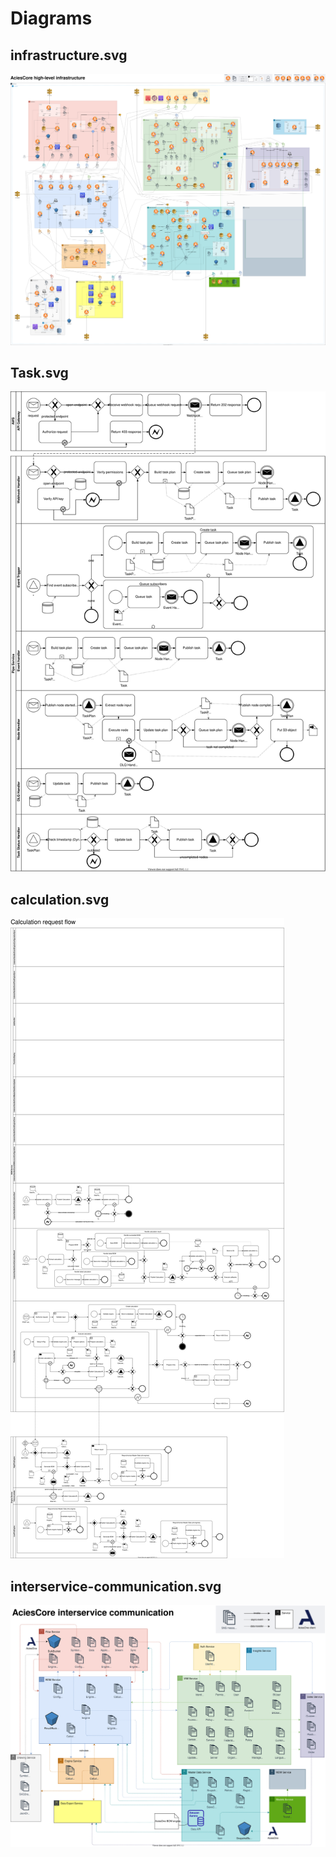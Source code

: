 # Diagrams
## infrastructure.svg
![artifacts/infrastructure.svg](https://github.com/AciesDK/core-diagrams/blob/artifacts/infrastructure.svg?raw=true "artifacts/infrastructure.svg")
## Task.svg
![artifacts/services/pipe/Task.svg](https://github.com/AciesDK/core-diagrams/blob/artifacts/services/pipe/Task.svg?raw=true "artifacts/services/pipe/Task.svg")
## calculation.svg
![artifacts/services/bom/calculation.svg](https://github.com/AciesDK/core-diagrams/blob/artifacts/services/bom/calculation.svg?raw=true "artifacts/services/bom/calculation.svg")
## interservice-communication.svg
![artifacts/interservice-communication.svg](https://github.com/AciesDK/core-diagrams/blob/artifacts/interservice-communication.svg?raw=true "artifacts/interservice-communication.svg")
